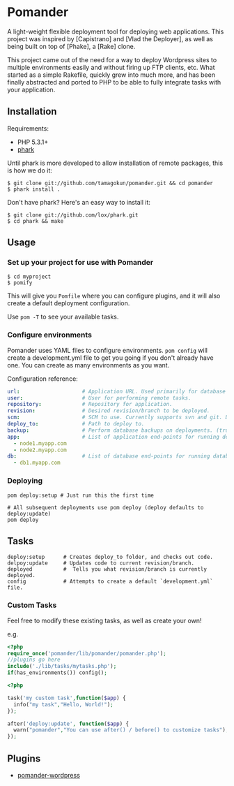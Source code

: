 Pomander
=======

A light-weight flexible deployment tool for deploying web applications. This project was inspired by [Capistrano] and [Vlad the Deployer], as well as being built on top of [Phake], a [Rake] clone.

This project came out of the need for a way to deploy Wordpress sites to multiple environments easily and without firing up FTP clients, etc. What started as a simple Rakefile, quickly grew into much more, and has been finally abstracted and ported to PHP to be able to fully integrate tasks with your application.

Installation
------------

Requirements:

* PHP 5.3.1+
* [phark](https://github.com/lox/phark)

Until phark is more developed to allow installation of remote packages, this is how we do it:

    $ git clone git://github.com/tamagokun/pomander.git && cd pomander
    $ phark install .
    
Don't have phark? Here's an easy way to install it:

    $ git clone git://github.com/lox/phark.git
    $ cd phark && make

Usage
-----

### Set up your project for use with Pomander

    $ cd myproject
    $ pomify

This will give you `Pomfile` where you can configure plugins, and it will also create a default deployment configuration.
    
Use `pom -T` to see your available tasks.
    
### Configure environments

Pomander uses YAML files to configure environments. `pom config` will create a development.yml file to get you going if you don't already have one. You can create as many environments as you want.

Configuration reference:

```yaml
url:                    # Application URL. Used primarily for database migration and may not be needed.
user:                   # User for performing remote tasks.
repository:             # Repository for application.
revision:               # Desired revision/branch to be deployed.
scm:                    # SCM to use. Currently supports svn and git. Default: git
deploy_to:              # Path to deploy to.
backup:                 # Perform database backups on deployments. (true|false). Default: false
app:                    # List of application end-points for running deployment tasks.
  - node1.myapp.com
  - node2.myapp.com
db:	                    # List of database end-points for running database tasks.
  - db1.myapp.com
```

### Deploying

    pom deploy:setup # Just run this the first time
    
    # All subsequent deployments use pom deploy (deploy defaults to deploy:update)
    pom deploy

Tasks
-----

```
deploy:setup      # Creates deploy_to folder, and checks out code.
delpoy:update     # Updates code to current revision/branch.
deployed          #  Tells you what revision/branch is currently deployed.
config            # Attempts to create a default `development.yml` file.
```

### Custom Tasks

Feel free to modify these existing tasks, as well as create your own!

e.g.

```php
<?php
require_once('pomander/lib/pomander/pomander.php');
//plugins go here
include('./lib/tasks/mytasks.php');
if(has_environments()) config();
```

```php
<?php

task('my custom task',function($app) {
  info("my task","Hello, World!");
});

after('deploy:update', function($app) {
  warn("pomander","You can use after() / before() to customize tasks");
});
```

Plugins
-------

* [pomander-wordpress](https://github.com/tamagokun/pomander-wordpress)
